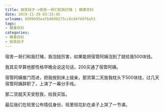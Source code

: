 ```yaml
---
title: 搞笑段子->宿舍一哥们和我打赌 | 糗事百科
date: 2019-11-20 03:33:45
urlname: 0d99b95eafb8898275cc8cd4f68f6a53
tags: 
- 糗事百科
categories:
- 糗事百科
- 搞笑段子
---
```

宿舍一哥们和我打赌，我泡妞厉害，如果能把宿管阿姨泡到了就给我500块钱。

我其实早算他那性格早晚会说这句话，200买通了宿管阿姨。

宿管阿姨推门而进，把我按到床上就亲，那货第二天放我枕头下500块钱，过几天宿管阿姨辞职了，上演了一幕分手戏。

那二货就天天安慰我，给我买饭。

最后我们在班里公布情侣身份，班里班花趴在桌子上哭了一节课。


